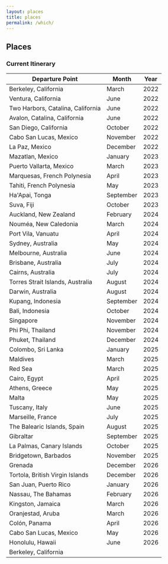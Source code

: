 ```yaml
---
layout: places
title: places
permalink: /which/
---
```


## Places

### Current Itinerary

| Departure Point                   | Month     | Year |
| --------------------------------- | --------- | :--: |
| Berkeley, California              | March     | 2022 |
| Ventura, California               | June      | 2022 |
| Two Harbors, Catalina, California | June      | 2022 |
| Avalon, Catalina, California      | June      | 2022 |
| San Diego, California             | October   | 2022 |
| Cabo San Lucas, Mexico            | November  | 2022 |
| La Paz, Mexico                    | December  | 2022 |
| Mazatlan, Mexico                  | January   | 2023 |
| Puerto Vallarta, Mexico           | March     | 2023 |
| Marquesas, French Polynesia       | April     | 2023 |
| Tahiti, French Polynesia          | May       | 2023 |
| Ha'Apai, Tonga                    | September | 2023 |
| Suva, Fiji                        | October   | 2023 |
| Auckland, New Zealand             | February  | 2024 |
| Nouméa, New Caledonia             | March     | 2024 |
| Port Vila, Vanuatu                | April     | 2024 |
| Sydney, Australia                 | May       | 2024 |
| Melbourne, Australia              | June      | 2024 |
| Brisbane, Australia               | July      | 2024 |
| Cairns, Australia                 | July      | 2024 |
| Torres Strait Islands, Australia  | August    | 2024 |
| Darwin, Australia                 | August    | 2024 |
| Kupang, Indonesia                 | September | 2024 |
| Bali, Indonesia                   | October   | 2024 |
| Singapore                         | November  | 2024 |
| Phi Phi, Thailand                 | November  | 2024 |
| Phuket, Thailand                  | December  | 2024 |
| Colombo, Sri Lanka                | January   | 2025 |
| Maldives                          | March     | 2025 |
| Red Sea                           | March     | 2025 |
| Cairo, Egypt                      | April     | 2025 |
| Athens, Greece                    | May       | 2025 |
| Malta                             | May       | 2025 |
| Tuscany, Italy                    | June      | 2025 |
| Marseille, France                 | July      | 2025 |
| The Balearic Islands, Spain       | August    | 2025 |
| Gibraltar                         | September | 2025 |
| La Palmas, Canary Islands         | October   | 2025 |
| Bridgetown, Barbados              | November  | 2025 |
| Grenada                           | December  | 2026 |
| Tortola, British Virgin Islands   | December  | 2026 |
| San Juan, Puerto Rico             | January   | 2026 |
| Nassau, The Bahamas               | February  | 2026 |
| Kingston, Jamaica                 | March     | 2026 |
| Oranjestad, Aruba                 | March     | 2026 |
| Colón, Panama                     | April     | 2026 |
| Cabo San Lucas, Mexico            | May       | 2026 |
| Honolulu, Hawaii                  | June      | 2026 |
| Berkeley, California              |           |      |
